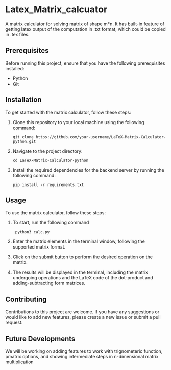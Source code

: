 # Latex_Matrix_calcuator
A matrix calculator for solving matrix of shape m*n. It has built-in feature of getting latex output of the computation in .txt format, which could be copied in .tex files.


## Prerequisites

Before running this project, ensure that you have the following prerequisites installed:

- Python
- Git

## Installation

To get started with the matrix calculator, follow these steps:

1. Clone this repository to your local machine using the following command:

   ```shell/terminal
   git clone https://github.com/your-username/LaTeX-Matrix-Calculator-python.git
    ```
2. Navigate to the project directory:

   ```shell/terminal
   cd LaTeX-Matrix-Calculator-python
   ```

3. Install the required dependencies for the backend server by running the following command:

    ```shell/terminal
    pip install -r requirements.txt
    ```

## Usage

To use the matrix calculator, follow these steps:

1. To start, run the following command

   ```shell/terminal
    python3 calc.py
    ```

2. Enter the matrix elements in the terminal window, following the supported matrix format.

3. Click on the submit button to perform the desired operation on the matrix.

4. The results will be displayed in the terminal, including the matrix undergoing operations and the LaTeX code of the dot-product and adding-subtracting form matrices.

## Contributing

Contributions to this project are welcome. If you have any suggestions or would like to add new features, please create a new issue or submit a pull request.

## Future Developments

We will be working on adding features to work with trignometeric function, pmatrix options, and showing intermediate steps in n-dimensional matrix multiplication
